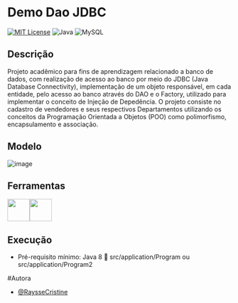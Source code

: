 # Demo Dao JDBC
[![MIT License](https://img.shields.io/badge/License-MIT-green.svg?style=for-the-badge)](https://github.com/hakkinenT/java-demo-dao-jdbc/blob/master/LICENSE) 
![Java](https://img.shields.io/badge/java-%23ED8B00.svg?style=for-the-badge&logo=openjdk&logoColor=white)
![MySQL](https://img.shields.io/badge/mysql-%2300f.svg?style=for-the-badge&logo=mysql&logoColor=white)

## Descrição
Projeto acadêmico para fins de aprendizagem relacionado a banco de dados, com realização de acesso ao banco por meio do JDBC (Java Database Connectivity), implementação de um objeto responsável, em cada entidade, pelo acesso ao banco através do DAO e o Factory, utilizado para implementar o conceito de Injeção de Depedência.
O projeto consiste no cadastro de vendedores e seus respectivos Departamentos utilizando os conceitos da Programação Orientada a Objetos (POO) como polimorfismo, encapsulamento e associação. 

## Modelo
![image](https://github.com/RaysseCristine/demo-dao-jdbc/assets/149397340/029002c8-1f6c-44c5-a0c9-778056d5e66f)

## Ferramentas
<img loading="lazy" src="https://cdn.jsdelivr.net/gh/devicons/devicon/icons/java/java-original.svg" width="50" height="50"/><img loading="lazy" src="https://cdn.jsdelivr.net/gh/devicons/devicon/icons/mysql/mysql-plain.svg" width="50" height="50" />

## Execução
- Pré-requisito mínimo: Java 8
:file_folder: src/application/Program ou src/application/Program2


#Autora
- [@RaysseCristine](https://github.com/RaysseCristine)

